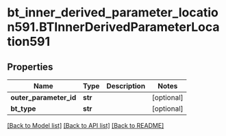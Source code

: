 # bt_inner_derived_parameter_location591.BTInnerDerivedParameterLocation591

## Properties
Name | Type | Description | Notes
------------ | ------------- | ------------- | -------------
**outer_parameter_id** | **str** |  | [optional] 
**bt_type** | **str** |  | [optional] 

[[Back to Model list]](../README.md#documentation-for-models) [[Back to API list]](../README.md#documentation-for-api-endpoints) [[Back to README]](../README.md)


